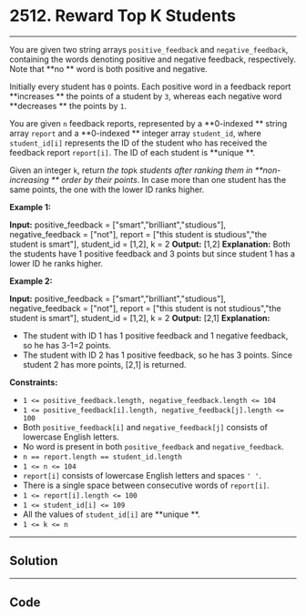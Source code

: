 # 2512. Reward Top K Students

---

You are given two string arrays `positive_feedback` and `negative_feedback`, containing the words denoting positive and negative feedback, respectively. Note that **no ** word is both positive and negative.

Initially every student has `0` points. Each positive word in a feedback report **increases ** the points of a student by `3`, whereas each negative word **decreases ** the points by `1`.

You are given `n` feedback reports, represented by a **0-indexed ** string array `report` and a **0-indexed ** integer array `student_id`, where `student_id[i]` represents the ID of the student who has received the feedback report `report[i]`. The ID of each student is **unique **.

Given an integer `k`, return _the top_`k` _students after ranking them in **non-increasing ** order by their points_. In case more than one student has the same points, the one with the lower ID ranks higher.

 

**Example 1:**


**Input:** positive_feedback = ["smart","brilliant","studious"], negative_feedback = ["not"], report = ["this student is studious","the student is smart"], student_id = [1,2], k = 2
**Output:** [1,2]
**Explanation:** 
Both the students have 1 positive feedback and 3 points but since student 1 has a lower ID he ranks higher.


**Example 2:**


**Input:** positive_feedback = ["smart","brilliant","studious"], negative_feedback = ["not"], report = ["this student is not studious","the student is smart"], student_id = [1,2], k = 2
**Output:** [2,1]
**Explanation:** 
- The student with ID 1 has 1 positive feedback and 1 negative feedback, so he has 3-1=2 points. 
- The student with ID 2 has 1 positive feedback, so he has 3 points. 
Since student 2 has more points, [2,1] is returned.


 

**Constraints:**

  * `1 <= positive_feedback.length, negative_feedback.length <= 104`
  * `1 <= positive_feedback[i].length, negative_feedback[j].length <= 100`
  * Both `positive_feedback[i]` and `negative_feedback[j]` consists of lowercase English letters.
  * No word is present in both `positive_feedback` and `negative_feedback`.
  * `n == report.length == student_id.length`
  * `1 <= n <= 104`
  * `report[i]` consists of lowercase English letters and spaces `' '`.
  * There is a single space between consecutive words of `report[i]`.
  * `1 <= report[i].length <= 100`
  * `1 <= student_id[i] <= 109`
  * All the values of `student_id[i]` are **unique **.
  * `1 <= k <= n`

---

## Solution



---

## Code
```python


```